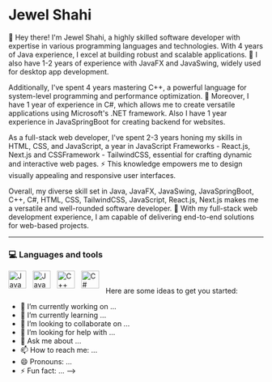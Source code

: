 # Jewel Shahi

👋 Hey there! I'm Jewel Shahi, a highly skilled software developer with expertise in various programming languages and technologies. With 4 years of Java experience, I excel at building robust and scalable applications. 🌟 I also have 1-2 years of experience with JavaFX and JavaSwing, widely used for desktop app development.

Additionally, I've spent 4 years mastering C++, a powerful language for system-level programming and performance optimization. 💪 Moreover, I have 1 year of experience in C#, which allows me to create versatile applications using Microsoft's .NET framework.  Also I have 1 year experience in JavaSpringBoot for creating backend for websites.

As a full-stack web developer, I've spent 2-3 years honing my skills in HTML, CSS, and JavaScript, a year in JavaScript Frameworks - React.js, Next.js and CSSFramework - TailwindCSS, essential for crafting dynamic and interactive web pages. ⚡️ This knowledge empowers me to design visually appealing and responsive user interfaces.

Overall, my diverse skill set in Java, JavaFX, JavaSwing, JavaSpringBoot, C++, C#, HTML, CSS, TailwindCSS, JavaScript, React.js, Next.js makes me a versatile and well-rounded software developer. 🚀 With my full-stack web development experience, I am capable of delivering end-to-end solutions for web-based projects.

---

### 💻 Languages and tools
<img align="left" alt="Java" width="35px" style="padding-right: 10px;" src="https://cdn.jsdelivr.net/gh/devicons/devicon/icons/java/java-original-wordmark.svg" />
<img align="left" alt="JavaSpringBoot" width="35px" style="padding-right: 10px;" src="https://cdn.jsdelivr.net/gh/devicons/devicon/icons/spring/spring-original-wordmark.svg" />
<img align="left" alt="C++" width="35px" style="padding-right: 10px;" src="https://cdn.jsdelivr.net/gh/devicons/devicon/icons/cplusplus/cplusplus-original.svg" />
<img align="left" alt="C#" width="35px" style="padding-right: 10px;" src="https://cdn.jsdelivr.net/gh/devicons/devicon/icons/csharp/csharp-original.svg" />
          
<br />

Here are some ideas to get you started:

- 🔭 I’m currently working on ...
- 🌱 I’m currently learning ...
- 👯 I’m looking to collaborate on ...
- 🤔 I’m looking for help with ...
- 💬 Ask me about ...
- 📫 How to reach me: ...
- 😄 Pronouns: ...
- ⚡ Fun fact: ...
-->
